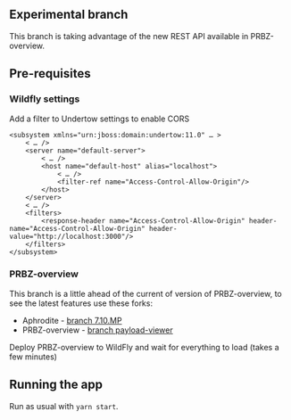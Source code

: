 ## Experimental branch

This branch is taking advantage of the new REST API available in PRBZ-overview.

## Pre-requisites

### Wildfly settings

Add a filter to Undertow settings to enable CORS

```
<subsystem xmlns="urn:jboss:domain:undertow:11.0" … >
    < … />
    <server name="default-server">
        < … />
        <host name="default-host" alias="localhost">
            < … />
            <filter-ref name="Access-Control-Allow-Origin"/>
        </host>
    </server>
    < … />
    <filters>
        <response-header name="Access-Control-Allow-Origin" header-name="Access-Control-Allow-Origin" header-value="http://localhost:3000"/>
    </filters>
</subsystem>
```

### PRBZ-overview

This branch is a little ahead of the current of version of PRBZ-overview, to see the latest features use these forks:

* Aphrodite - [branch 7.10.MP](https://github.com/michpetrov/aphrodite/tree/7.10.MP)
* PRBZ-overview - [branch payload-viewer](https://github.com/michpetrov/prbz-overview/tree/payload-viewer)

Deploy PRBZ-overview to WildFly and wait for everything to load (takes a few minutes)

## Running the app

Run as usual with `yarn start`.
